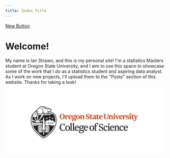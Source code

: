 ```yaml
---
title: Index Title
---
```


<a href="www.linkedin.com/in/ian-strawn-548234255" class="btn">New Button</a>

# Welcome!

My name is Ian Strawn, and this is my personal site! I'm a statistics Masters student at Oregon State University, and I aim to use this space to showcase some of the work that I do as a statistics student and aspiring data analyst. As I work on new projects, I'll upload them to the "Posts" section of this website. Thanks for taking a look!

![Oregon State College of Science Logo](cos_logo.png)
